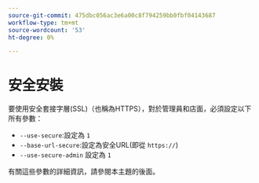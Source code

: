 ```yaml
---
source-git-commit: 475dbc056ac3e6a00c8f794259bb0fbf04143687
workflow-type: tm+mt
source-wordcount: '53'
ht-degree: 0%

---
```

# 安全安裝

要使用安全套接字層(SSL)（也稱為HTTPS），對於管理員和店面，必須設定以下所有參數：

* `--use-secure`:設定為 `1`
* `--base-url-secure`:設定為安全URL(即從 `https://`)
* `--use-secure-admin` 設定為 `1`

有關這些參數的詳細資訊，請參閱本主題的後面。
